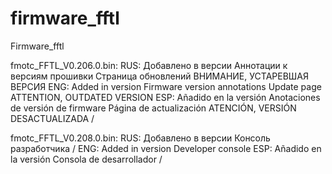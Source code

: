 # firmware_fftl

Firmware_fftl



fmotc_FFTL_V0.206.0.bin:
RUS:
Добавлено в версии 
Аннотации к версиям прошивки
Страница обновлений
ВНИМАНИЕ, УСТАРЕВШАЯ ВЕРСИЯ 
ENG:
Added in version
Firmware version annotations
Update page
ATTENTION, OUTDATED VERSION
ESP:
Añadido en la versión
Anotaciones de versión de firmware
Página de actualización
ATENCIÓN, VERSIÓN DESACTUALIZADA /

fmotc_FFTL_V0.208.0.bin:
RUS:
Добавлено в версии 
Консоль разработчика /
ENG:
Added in version
Developer console
ESP:
Añadido en la versión
Consola de desarrollador /


